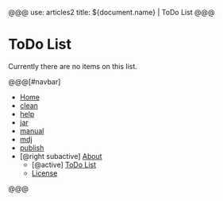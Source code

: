 @@@
use: articles2
title: ${document.name} | ToDo List
@@@

# ToDo List

Currently there are no items on this list.

@@@[#navbar]
- [Home]
- [clean]
- [help]
- [jar]
- [manual]
- [mdj]
- [publish]
- [@right subactive] [About]
    - [@active] [ToDo List](#)
    - [License]


[About]:About.html
[clean]:Clean.html
[help]:Help.html
[Home]:index.html
[jar]:Jar.html
[License]:LICENSE.html
[manual]:Manual.html
[mdj]:Mdj.html
[publish]:Publish.html
[ToDo List]:ToDo.html
@@@
